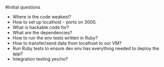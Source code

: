 #Initial questions

- Where is the code weakest?
- How to set up localhost - ports on 3000.
- What is hackable code for?
- What are the dependencies?
- How to run the env tests written in Ruby?
- How to transfer/send data from localhost to our VM?
- Run Ruby tests to ensure dev env has everything needed to deploy the app?
- Integration testing yes/no?